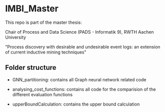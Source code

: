 # IMBI_Master

This repo is part of the master thesis:

Chair of Process and Data Science (PADS - Informatik 9), RWTH Aachen University

"Process discovery with desirable and undesirable event logs: an extension of current inductive mining techniques" 

## Folder structure

- GNN_partitioning: contains all Graph neural network related code

- analysing_cost_functions: contains all code for the comparision of the different evaluation functions

- upperBoundCalculation: contains the upper bound calculation
